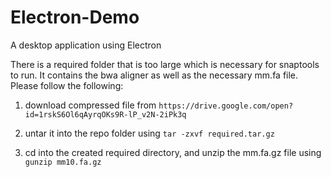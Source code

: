 # Electron-Demo
A desktop application using Electron


There is a required folder that is too large which is necessary for snaptools to run. It contains the bwa aligner as well as the necessary mm.fa file. Please follow the following:
1. download compressed file from ```https://drive.google.com/open?id=1rskS6Ol6qAyrqOKs9R-lP_v2N-2iPk3q```

2. untar it into the repo folder using ```tar -zxvf required.tar.gz```

3. cd into the created required directory, and unzip the mm.fa.gz file using ```gunzip mm10.fa.gz```
